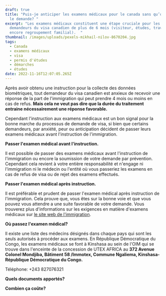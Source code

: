 ```yaml
---
draft: true
title: "Puis-je anticiper les examens médicaux pour le canada sans qu’on ne me
  le demande? "
excerpt: "Les examens médicaux constituent une étape cruciale pour les
  demandeurs du visa canadien de plus de 6 mois (visiteur, études, travail ou
  encore regroupement familial).  "
thumbnail: /images/uploads/pexels-mikhail-nilov-8670204.jpg
tags:
  - Canada
  - examens médicaux
  - visa
  - permis d'études
  - démarches
  - études
date: 2022-11-16T12:07:05.265Z
---
```

Après avoir obtenu une instruction pour la collecte des données biométriques, tout demandeur du visa canadien est anxieux de recevoir une réponse de la part de l'immigration qui peut prendre 4 mois ou moins en cas de refus. **Mais cela ne veut pas dire que la durée du traitement entraine nécessairement une réponse favorable.**

Cependant l'instruction aux examens médicaux est un bon signal pour la bonne marche du processus de demande de visa, si bien que certains demandeurs,  par anxiété, peur ou anticipation décident de passer leurs examens médicaux avant l'instruction de l'immigration.

**Passer l'examen médical avant l'instruction.**

Il est possible de passer des examens médicaux avant l'instruction de l'immigration ou encore la soumission de votre demande par prévention. Cependant cela revient à votre entière responsabilité et n'engage ni l'immigration ni le médecin ou l'entité où vous passeriez les examens en cas de refus de visa ou de rejet des examens effectués. 

**Passer l'examen médical après instruction.**

Il est préférable et prudent de passer l'examen médical après instruction de l'immigration. Cela prouve que, vous êtes sur la bonne voie et que vous pouvez vous attendre a une suite favorable de votre demande. Vous trouverez plus d'informations sur les exigences en matière d'examens médicaux sur [le site web de l'immigration](https://www.canada.ca/fr/immigration-refugies-citoyennete/nouvelles/avis/2022-dispensant-etrangers-emi.html).

**Où passez l'examen médical?**

Il existe une liste des médecins désignés dans chaque pays qui sont les seuls autorisés à procéder aux examens. En République Démocratique du Congo, les examens médicaux se font à Kinshasa au sein de l'OIM qui se trouve dans l'enceinte de la concession de UTEX AFRICA au **372 Avenue Colonel Mondjiba, Bâtiment 58 /Immotex, Commune Ngaliema, Kinshasa- République Démocratique du Congo.**

Téléphone: +243 827076321

**Quels documents apportés?**

**Combien ça coûte?**